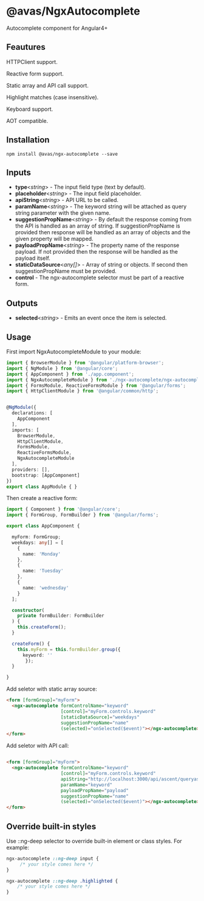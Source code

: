 # @avas/NgxAutocomplete

Autocomplete component for Angular4+

## Feautures

HTTPClient support.

Reactive form support.

Static array and API call support.

Highlight matches (case insensitive).

Keyboard support.

AOT compatible.

## Installation
```
npm install @avas/ngx-autocomplete --save
```

## Inputs

* **type**<_string_> - The input field type (text by default).
* **placeholder**<_string_> - The input field placeholder.
* **apiString**<_string_> - API URL to be called.
* **paramName**<_string_> - The keyword string will be attached as query string parameter with the given name.
* **suggestionPropName**<_string_> - By default the response coming from the API is handled as an array of string. If suggestionPropName is provided then response will be handled as an array of objects and the given property will be mapped.
* **payloadPropName**<_string_> - The property name of the response payload. If not provided then the response will be handled as the payload itself.
* **staticDataSource**<_any[]_> - Array of string or objects. If second then suggestionPropName must be provided.
* **control**<FormControl> - The ngx-autocomplete selector must be part of a reactive form.

## Outputs

* **selected**<_string_> - Emits an event once the item is selected.

## Usage

First import NgxAutocompleteModule to your module:

```typescript
import { BrowserModule } from '@angular/platform-browser';
import { NgModule } from '@angular/core';
import { AppComponent } from './app.component';
import { NgxAutocompleteModule } from './ngx-autocomplete/ngx-autocomplete.module';
import { FormsModule, ReactiveFormsModule } from '@angular/forms';
import { HttpClientModule } from '@angular/common/http';


@NgModule({
  declarations: [
    AppComponent
  ],
  imports: [
    BrowserModule,
    HttpClientModule,
    FormsModule,
    ReactiveFormsModule,
    NgxAutocompleteModule
  ],
  providers: [],
  bootstrap: [AppComponent]
})
export class AppModule { }
```

Then create a reactive form:

```typescript
import { Component } from '@angular/core';
import { FormGroup, FormBuilder } from '@angular/forms';

export class AppComponent {

  myForm: FormGroup;
  weekdays: any[] = [
    {
      name: 'Monday'
    },
    {
      name: 'Tuesday'
    },
    {
      name: 'wednesday'
    }
  ];

  constructor(
    private formBuilder: FormBuilder
  ) {
    this.createForm();
  }

  createForm() {
    this.myForm = this.formBuilder.group({
      keyword: ''
       });
  }

}
```

Add seletor with static array source:

```html
<form [formGroup]="myForm">
  <ngx-autocomplete formControlName="keyword"
                    [control]="myForm.controls.keyword"
                    [staticDataSource]="weekdays"
                    suggestionPropName="name"
                    (selected)="onSelected($event)"></ngx-autocomplete>
</form>
```

Add seletor with API call:

```html

<form [formGroup]="myForm">
  <ngx-autocomplete formControlName="keyword"
                    [control]="myForm.controls.keyword"
                    apiString="http://localhost:3000/api/ascent/queryascents"
                    paramName="keyword"
                    payloadPropName="payload"
                    suggestionPropName="name"
                    (selected)="onSelected($event)"></ngx-autocomplete>
</form>
```

## Override built-in styles

Use ::ng-deep selector to override built-in element or class styles. For example:

```css
ngx-autocomplete ::ng-deep input {
     /* your style comes here */
}
```
```css
ngx-autocomplete ::ng-deep .highlighted {
    /* your style comes here */
}
```

